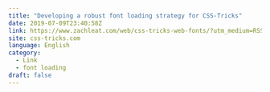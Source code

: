 ```yaml
---
title: "Developing a robust font loading strategy for CSS-Tricks"
date: 2019-07-09T23:40:58Z
link: https://www.zachleat.com/web/css-tricks-web-fonts/?utm_medium=RSS&utm_source=news.12bit.vn
site: css-tricks.com
language: English
category:
  - Link
  - font loading
draft: false
---
```

